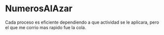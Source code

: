 # NumerosAlAzar
Cada proceso es eficiente dependiendo a que actividad se le aplicara, pero el que me corrio mas rapido fue la cola.
